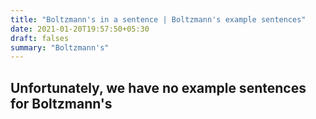 ```yaml
---
title: "Boltzmann's in a sentence | Boltzmann's example sentences"
date: 2021-01-20T19:57:50+05:30
draft: falses
summary: "Boltzmann's"
---
```

## Unfortunately, we have no example sentences for Boltzmann's                 
